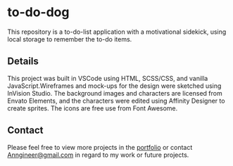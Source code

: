 # to-do-dog

This repository is a to-do-list application with a motivational sidekick, using local storage to remember the to-do items.

## Details

This project was built in VSCode using HTML, SCSS/CSS, and vanilla JavaScript.Wireframes and mock-ups for the design were sketched using InVision Studio. The background images and characters are licensed from Envato Elements, and the characters were edited using Affinity Designer to create sprites. The icons are free use from Font Awesome.

## Contact

Please feel free to view more projects in the [portfolio](https://anngineer.com/) or contact Anngineer@gmail.com in regard to my work or future projects.
